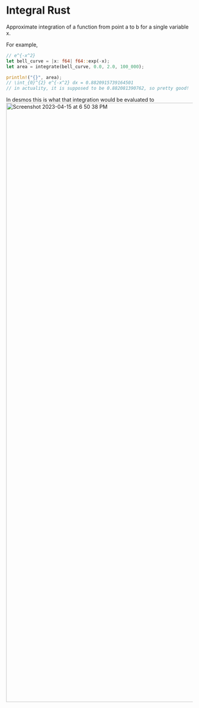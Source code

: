 # Integral Rust

Approximate integration of a function from point a to b for a single variable x.

For example,

```rust
// e^{-x^2}
let bell_curve = |x: f64| f64::exp(-x);
let area = integrate(bell_curve, 0.0, 2.0, 100_000);

println!("{}", area);
// \int_{0}^{2} e^{-x^2} dx = 0.8820915739164501
// in actuality, it is supposed to be 0.882081390762, so pretty good!
```

In desmos this is what that integration would be evaluated to
<img width="1613" alt="Screenshot 2023-04-15 at 6 50 38 PM" src="https://user-images.githubusercontent.com/65095341/232261859-dc1e5c57-4b48-461f-9a43-49ddbc4c0dc4.png">
